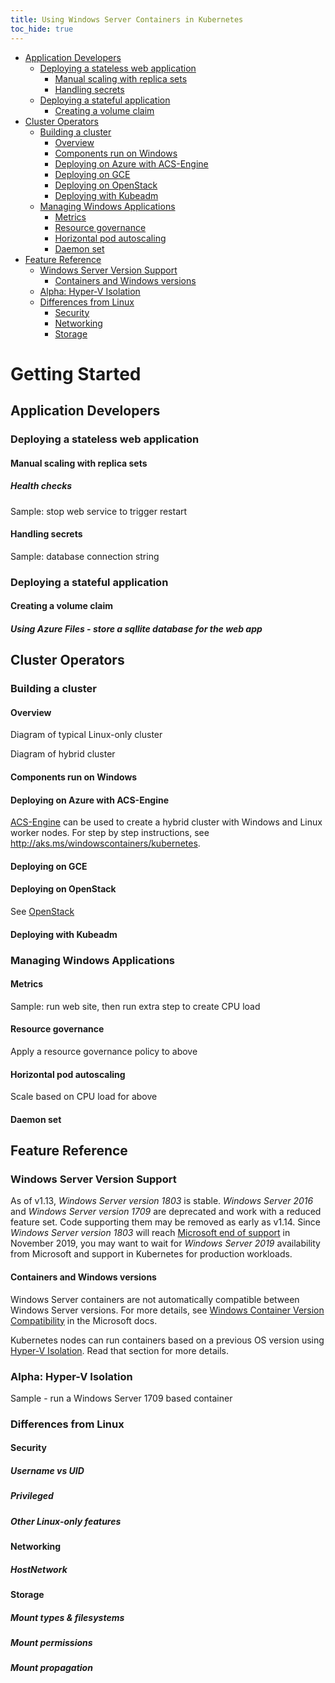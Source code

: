 ```yaml
---
title: Using Windows Server Containers in Kubernetes
toc_hide: true
---
```


<!-- TOC -->

- [Application Developers](#application-developers)
    - [Deploying a stateless web application](#deploying-a-stateless-web-application)
        - [Manual scaling with replica sets](#manual-scaling-with-replica-sets)
        - [Handling secrets](#handling-secrets)
    - [Deploying a stateful application](#deploying-a-stateful-application)
        - [Creating a volume claim](#creating-a-volume-claim)
- [Cluster Operators](#cluster-operators)
    - [Building a cluster](#building-a-cluster)
        - [Overview](#overview)
        - [Components run on Windows](#components-run-on-windows)
        - [Deploying on Azure with ACS-Engine](#deploying-on-azure-with-acs-engine)
        - [Deploying on GCE](#deploying-on-gce)
        - [Deploying on OpenStack](#deploying-on-openstack)
        - [Deploying with Kubeadm](#deploying-with-kubeadm)
    - [Managing Windows Applications](#managing-windows-applications)
        - [Metrics](#metrics)
        - [Resource governance](#resource-governance)
        - [Horizontal pod autoscaling](#horizontal-pod-autoscaling)
        - [Daemon set](#daemon-set)
- [Feature Reference](#feature-reference)
    - [Windows Server Version Support](#windows-server-version-support)
        - [Containers and Windows versions](#containers-and-windows-versions)
    - [Alpha: Hyper-V Isolation](#alpha-hyper-v-isolation)
    - [Differences from Linux](#differences-from-linux)
        - [Security](#security)
        - [Networking](#networking)
        - [Storage](#storage)

<!-- /TOC -->


# Getting Started

## Application Developers

### Deploying a stateless web application

#### Manual scaling with replica sets

##### Health checks

Sample: stop web service to trigger restart

#### Handling secrets

Sample: database connection string

### Deploying a stateful application

#### Creating a volume claim

##### Using Azure Files - store a sqllite database for the web app

<!-- TODO: future PR - Using SMB/CIFS -->

## Cluster Operators

### Building a cluster

#### Overview

Diagram of typical Linux-only cluster

Diagram of hybrid cluster

#### Components run on Windows

#### Deploying on Azure with ACS-Engine

[ACS-Engine](../../setup/turnkey/azure.md) can be used to create a hybrid cluster with Windows and Linux worker nodes. For step by step instructions, see http://aks.ms/windowscontainers/kubernetes.

#### Deploying on GCE

#### Deploying on OpenStack

See [OpenStack](building-cluster.md#for-3-open-vswitch-ovs--open-virtual-network-ovn-with-overlay)

#### Deploying with Kubeadm

### Managing Windows Applications

#### Metrics

Sample: run web site, then run extra step to create CPU load

#### Resource governance

Apply a resource governance policy to above

#### Horizontal pod autoscaling

Scale based on CPU load for above

#### Daemon set


## Feature Reference

### Windows Server Version Support

As of v1.13, _Windows Server version 1803_ is stable. _Windows Server 2016_ and _Windows Server version 1709_ are deprecated and work with a reduced feature set. Code supporting them may be removed as early as v1.14. Since _Windows Server version 1803_ will reach [Microsoft end of support](https://support.microsoft.com/en-us/help/4316957) in November 2019, you may want to wait for _Windows Server 2019_ availability from Microsoft and support in Kubernetes for production workloads.

#### Containers and Windows versions

Windows Server containers are not automatically compatible between Windows Server versions. For more details, see [Windows Container Version Compatibility](https://docs.microsoft.com/en-us/virtualization/windowscontainers/deploy-containers/version-compatibility) in the Microsoft docs.

Kubernetes nodes can run containers based on a previous OS version using [Hyper-V Isolation](#alpha-hyper-v-isolation). Read that section for more details.

### Alpha: Hyper-V Isolation

Sample - run a Windows Server 1709 based container

### Differences from Linux

#### Security

##### Username vs UID

##### Privileged

##### Other Linux-only features

#### Networking
      
##### HostNetwork
    
#### Storage

##### Mount types & filesystems

##### Mount permissions

##### Mount propagation

